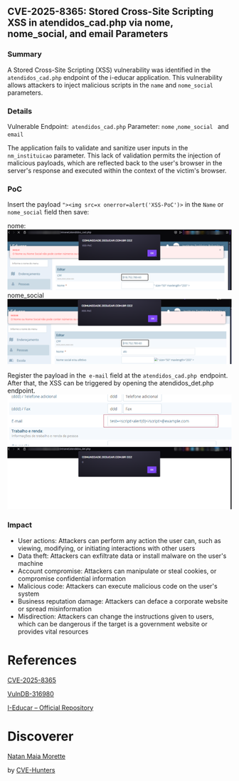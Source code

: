 ## CVE-2025-8365: Stored Cross-Site Scripting XSS in atendidos_cad.php via nome, nome_social, and email Parameters

### Summary

A Stored Cross-Site Scripting (XSS) vulnerability was identified in the `atendidos_cad.php` endpoint of the i-educar application. This vulnerability allows attackers to inject malicious scripts in the `name` and `nome_social` parameters.

### Details
Vulnerable Endpoint:` atendidos_cad.php`
Parameter: `nome` ,`nome_social ` and` email`

The application fails to validate and sanitize user inputs in the `nm_instituicao` parameter. This lack of validation permits the injection of malicious payloads, which are reflected back to the user's browser in the server's response and executed within the context of the victim's browser.

### PoC

Insert the payload `"><img src=x onerror=alert('XSS-PoC')>` in the `Name` or `nome_social` field then save:

nome:
![image](/images/xss006.png)
nome_social
![image](/images/xss007.png)

Register the payload in the` e-mail` field at the `atendidos_cad.php `endpoint. After that, the XSS can be triggered by opening the atendidos_det.php endpoint.
![image](/images/xss008.png)
![image](/images/xss009.png)


### Impact

- User actions: Attackers can perform any action the user can, such as viewing, modifying, or initiating interactions with other users
- Data theft: Attackers can exfiltrate data or install malware on the user's machine
- Account compromise: Attackers can manipulate or steal cookies, or compromise confidential information
- Malicious code: Attackers can execute malicious code on the user's system
- Business reputation damage: Attackers can deface a corporate website or spread misinformation
- Misdirection: Attackers can change the instructions given to users, which can be dangerous if the target is a government website or provides vital resources


# References

[CVE-2025-8365](https://cve.mitre.org/cgi-bin/cvename.cgi?name=CVE-2025-8365)

[VulnDB-316980](https://vuldb.com/?id.316980)

[I-Educar – Official Repository](https://github.com/portabilis/i-educar)

# Discoverer

[Natan Maia Morette](https://nmmorette.github.io) 

by [CVE-Hunters](https://github.com/Sec-Dojo-Cyber-House/cve-hunters)